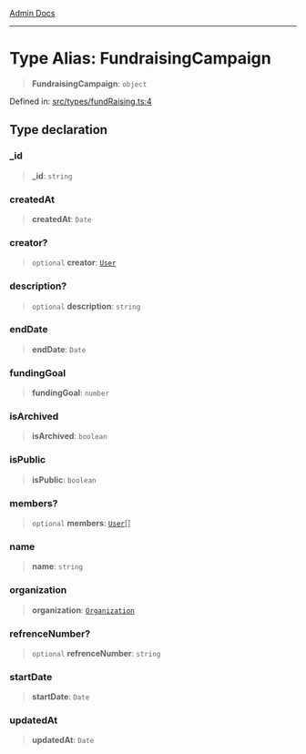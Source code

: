 [Admin Docs](/)

***

# Type Alias: FundraisingCampaign

> **FundraisingCampaign**: `object`

Defined in: [src/types/fundRaising.ts:4](https://github.com/PalisadoesFoundation/talawa-admin/blob/main/src/types/fundRaising.ts#L4)

## Type declaration

### \_id

> **\_id**: `string`

### createdAt

> **createdAt**: `Date`

### creator?

> `optional` **creator**: [`User`](../../User/type/type-aliases/User.md)

### description?

> `optional` **description**: `string`

### endDate

> **endDate**: `Date`

### fundingGoal

> **fundingGoal**: `number`

### isArchived

> **isArchived**: `boolean`

### isPublic

> **isPublic**: `boolean`

### members?

> `optional` **members**: [`User`](../../User/type/type-aliases/User.md)[]

### name

> **name**: `string`

### organization

> **organization**: [`Organization`](../../Organization/type/type-aliases/Organization.md)

### refrenceNumber?

> `optional` **refrenceNumber**: `string`

### startDate

> **startDate**: `Date`

### updatedAt

> **updatedAt**: `Date`
